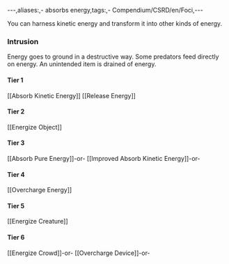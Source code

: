 ---,aliases:,- absorbs energy,tags:,- Compendium/CSRD/en/Foci,---

You can harness kinetic energy and transform it into other kinds of energy.
 ### Intrusion
Energy goes to ground in a destructive way. Some predators feed directly on energy. An unintended item is drained of energy.

#### Tier 1
[[Absorb Kinetic Energy]]
[[Release Energy]]
#### Tier 2
[[Energize Object]]
#### Tier 3
[[Absorb Pure Energy]]-or-
[[Improved Absorb Kinetic Energy]]-or-
#### Tier 4
[[Overcharge Energy]]
#### Tier 5
[[Energize Creature]]
#### Tier 6
[[Energize Crowd]]-or-
[[Overcharge Device]]-or-
